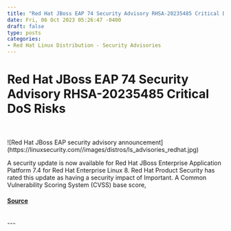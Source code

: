 ```yaml
---
title: "Red Hat JBoss EAP 74 Security Advisory RHSA-20235485 Critical DoS Risks"
date: Fri, 06 Oct 2023 05:26:47 -0400
draft: false
type: posts
categories: 
- Red Hat Linux Distribution - Security Advisories
---
```

# Red Hat JBoss EAP 74 Security Advisory RHSA-20235485 Critical DoS Risks

<br/>

<br/>
![Red Hat JBoss EAP security advisory announcement](https://linuxsecurity.com//images/distros/ls_advisories_redhat.jpg)

A security update is now available for Red Hat JBoss Enterprise Application Platform 7.4 for Red Hat Enterprise Linux 8. Red Hat Product Security has rated this update as having a security impact of Important. A Common Vulnerability Scoring System (CVSS) base score,

#### [Source](https://linuxsecurity.com/advisories/red-hat/redhat-rhsa-2023-5485-01-important-red-hat-jboss-enterprise-application-qkjyvkmzcpy4)

<br/>
---
